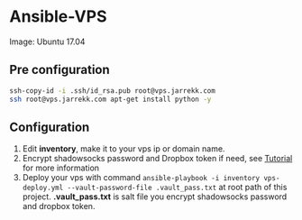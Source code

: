 # Ansible-VPS

Image: Ubuntu 17.04

## Pre configuration

``` bash
ssh-copy-id -i .ssh/id_rsa.pub root@vps.jarrekk.com
ssh root@vps.jarrekk.com apt-get install python -y
```

## Configuration

1. Edit **inventory**, make it to your vps ip or domain name.
2. Encrypt shadowsocks password and Dropbox token if need, see [Tutorial](https://gist.github.com/jarrekk/f4661e666d9f5472878e964b3d200b72) for more information
3. Deploy your vps with command `ansible-playbook -i inventory vps-deploy.yml --vault-password-file .vault_pass.txt` at root path of this project. **.vault_pass.txt** is salt file you encrypt shadowsocks password and dropbox token.
